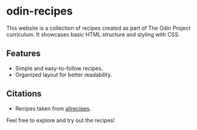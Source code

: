 # odin-recipes

This website is a collection of recipes created as part of The Odin Project curriculum. It showcases basic HTML structure and styling with CSS.

## Features
- Simple and easy-to-follow recipes.
- Organized layout for better readability.

## Citations
- Recipes taken from [allrecipes](https://www.allrecipes.com/).

Feel free to explore and try out the recipes!